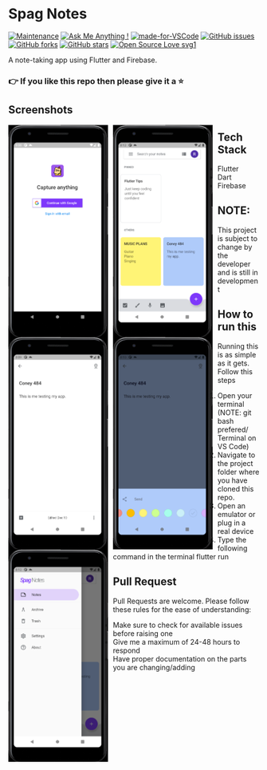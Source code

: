 # Spag Notes
 
[![Maintenance](https://img.shields.io/badge/Maintained%3F-yes-green.svg)](https://GitHub.com/Naereen/StrapDown.js/graphs/commit-activity) [![Ask Me Anything !](https://img.shields.io/badge/Ask%20me-anything-1abc9c.svg)](https://GitHub.com/Naereen/ama) [![made-for-VSCode](https://img.shields.io/badge/Made%20for-VSCode-1f425f.svg)](https://code.visualstudio.com/) [![GitHub issues](https://img.shields.io/github/issues/Coney484/Spag_Notes.svg)](https://github.com/Coney484/Spag_Notes/issues) [![GitHub forks](https://img.shields.io/github/forks/Coney484/Spag_Notes.svg)](https://github.com/Coney484/Spag_Notes/network) [![GitHub stars](https://img.shields.io/github/stars/Coney484/Spag_Notes.svg)](https://github.com/Coney484/Spag_Notes/stargazers) [![Open Source Love svg1](https://badges.frapsoft.com/os/v1/open-source.svg?v=103)](https://github.com/ellerbrock/open-source-badges/) 

A note-taking app using Flutter and Firebase. 

### 👉 If you like this repo then please give it a ⭐️

## Screenshots
<img src="screenshots/1.png"
     alt="Home Screen"
     style="float: left; margin-right: 10px;"
     width="200"/> <img src="screenshots/2.png" 
     alt="Home Screen"
     style="float: left; margin-right: 10px;"
     width="200"/> <img src="screenshots/3.png"
     alt="Home Screen"
     style="float: left; margin-right: 10px;"
     width="200"/> <img src="screenshots/4.png"
     alt="Home Screen"
     style="float: left; margin-right: 10px;"
     width="200"/> <img src="screenshots/5.png"
     alt="Home Screen"
     style="float: left; margin-right: 10px;"
     width="200"/>
     
     
 ## Tech Stack
- Flutter
- Dart
- Firebase

## NOTE:
This project is subject to change by the developer and is still in development
## How to run this
Running this is as simple as it gets. Follow this steps
1. Open your terminal (NOTE: git bash prefered/ Terminal on VS Code)
2. Navigate to the project folder where you have cloned this repo.
3. Open an emulator or plug in a real device
4. Type the following command in the terminal 
     flutter run
     
## Pull Request
Pull Requests are welcome. Please follow these rules for the ease of understanding:
* Make sure to check for available issues before raising one
* Give me a maximum of 24-48 hours to respond
* Have proper documentation on the parts you are changing/adding
